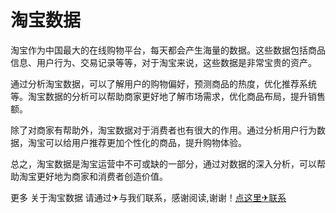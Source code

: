# 淘宝数据

淘宝作为中国最大的在线购物平台，每天都会产生海量的数据。这些数据包括商品信息、用户行为、交易记录等等，对于淘宝来说，这些数据是非常宝贵的资产。

通过分析淘宝数据，可以了解用户的购物偏好，预测商品的热度，优化推荐系统等。淘宝数据的分析可以帮助商家更好地了解市场需求，优化商品布局，提升销售额。

除了对商家有帮助外，淘宝数据对于消费者也有很大的作用。通过分析用户行为数据，淘宝可以给用户推荐更加个性化的商品，提升购物体验。

总之，淘宝数据是淘宝运营中不可或缺的一部分，通过对数据的深入分析，可以帮助淘宝更好地为商家和消费者创造价值。

更多 关于淘宝数据 请通过✈与我们联系，感谢阅读,谢谢！[点这里✈联系](https://ss.k02.cc)